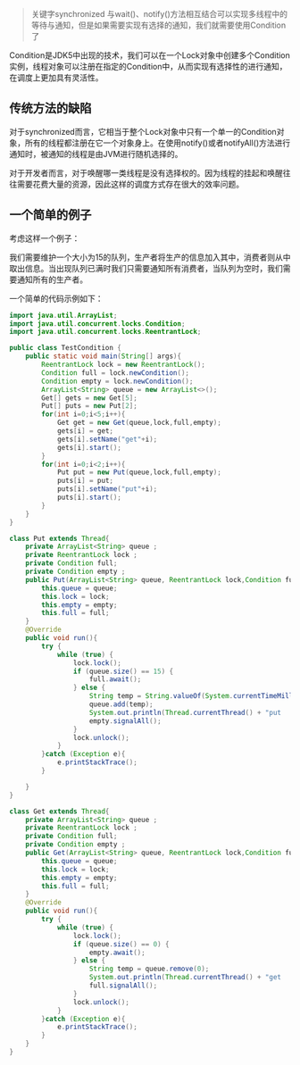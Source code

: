 > 关键字synchronized 与wait()、notify()方法相互结合可以实现多线程中的等待与通知，但是如果需要实现有选择的通知，我们就需要使用Condition了

Condition是JDK5中出现的技术，我们可以在一个Lock对象中创建多个Condition实例，线程对象可以注册在指定的Condition中，从而实现有选择性的进行通知，在调度上更加具有灵活性。

## 传统方法的缺陷
对于synchronized而言，它相当于整个Lock对象中只有一个单一的Condition对象，所有的线程都注册在它一个对象身上。在使用notify()或者notifyAll()方法进行通知时，被通知的线程是由JVM进行随机选择的。

对于开发者而言，对于唤醒哪一类线程是没有选择权的。因为线程的挂起和唤醒往往需要花费大量的资源，因此这样的调度方式存在很大的效率问题。

## 一个简单的例子

考虑这样一个例子：

我们需要维护一个大小为15的队列，生产者将生产的信息加入其中，消费者则从中取出信息。当出现队列已满时我们只需要通知所有消费者，当队列为空时，我们需要通知所有的生产者。

一个简单的代码示例如下：

```java
import java.util.ArrayList;
import java.util.concurrent.locks.Condition;
import java.util.concurrent.locks.ReentrantLock;

public class TestCondition {
    public static void main(String[] args){
        ReentrantLock lock = new ReentrantLock();
        Condition full = lock.newCondition();
        Condition empty = lock.newCondition();
        ArrayList<String> queue = new ArrayList<>();
        Get[] gets = new Get[5];
        Put[] puts = new Put[2];
        for(int i=0;i<5;i++){
            Get get = new Get(queue,lock,full,empty);
            gets[i] = get;
            gets[i].setName("get"+i);
            gets[i].start();
        }
        for(int i=0;i<2;i++){
            Put put = new Put(queue,lock,full,empty);
            puts[i] = put;
            puts[i].setName("put"+i);
            puts[i].start();
        }
    }
}

class Put extends Thread{
    private ArrayList<String> queue ;
    private ReentrantLock lock ;
    private Condition full;
    private Condition empty ;
    public Put(ArrayList<String> queue, ReentrantLock lock,Condition full,Condition empty){
        this.queue = queue;
        this.lock = lock;
        this.empty = empty;
        this.full = full;
    }
    @Override
    public void run(){
        try {
            while (true) {
                lock.lock();
                if (queue.size() == 15) {
                    full.await();
                } else {
                    String temp = String.valueOf(System.currentTimeMillis());
                    queue.add(temp);
                    System.out.println(Thread.currentThread() + "put    " + temp);
                    empty.signalAll();
                }
                lock.unlock();
            }
        }catch (Exception e){
            e.printStackTrace();
        }

    }
}

class Get extends Thread{
    private ArrayList<String> queue ;
    private ReentrantLock lock ;
    private Condition full;
    private Condition empty ;
    public Get(ArrayList<String> queue, ReentrantLock lock,Condition full,Condition empty){
        this.queue = queue;
        this.lock = lock;
        this.empty = empty;
        this.full = full;
    }
    @Override
    public void run(){
        try {
            while (true) {
                lock.lock();
                if (queue.size() == 0) {
                    empty.await();
                } else {
                    String temp = queue.remove(0);
                    System.out.println(Thread.currentThread() + "get    " + temp);
                    full.signalAll();
                }
                lock.unlock();
            }
        }catch (Exception e){
            e.printStackTrace();
        }
    }
}

```